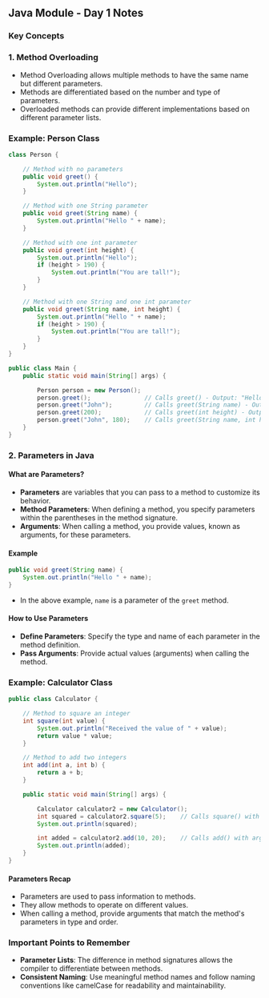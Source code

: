 ## Java Module - Day 1 Notes

### Key Concepts

### 1. Method Overloading

- Method Overloading allows multiple methods to have the same name but different parameters.
- Methods are differentiated based on the number and type of parameters.
- Overloaded methods can provide different implementations based on different parameter lists.

### Example: Person Class

``` java
class Person {

    // Method with no parameters
    public void greet() {
        System.out.println("Hello");
    }

    // Method with one String parameter
    public void greet(String name) {
        System.out.println("Hello " + name);
    }

    // Method with one int parameter
    public void greet(int height) {
        System.out.println("Hello");
        if (height > 190) {
            System.out.println("You are tall!");
        }
    }

    // Method with one String and one int parameter
    public void greet(String name, int height) {
        System.out.println("Hello " + name);
        if (height > 190) {
            System.out.println("You are tall!");
        }
    }
}

public class Main {
    public static void main(String[] args) {

        Person person = new Person();
        person.greet();               // Calls greet() - Output: "Hello"
        person.greet("John");         // Calls greet(String name) - Output: "Hello John"
        person.greet(200);            // Calls greet(int height) - Output: "Hello" followed by "You are tall!"
        person.greet("John", 180);    // Calls greet(String name, int height) - Output: "Hello John"
    }
}
```

### 2. Parameters in Java

#### What are Parameters?

- **Parameters** are variables that you can pass to a method to customize its behavior.
- **Method Parameters**: When defining a method, you specify parameters within the parentheses in the method signature.
- **Arguments**: When calling a method, you provide values, known as arguments, for these parameters.

#### Example

```java
public void greet(String name) {
    System.out.println("Hello " + name);
}
```

- In the above example, `name` is a parameter of the `greet` method.

#### How to Use Parameters

- **Define Parameters**: Specify the type and name of each parameter in the method definition.
- **Pass Arguments**: Provide actual values (arguments) when calling the method.

### Example: Calculator Class

```java
public class Calculator {

    // Method to square an integer
    int square(int value) {
        System.out.println("Received the value of " + value);
        return value * value;
    }

    // Method to add two integers
    int add(int a, int b) {
        return a + b;
    }

    public static void main(String[] args) {

        Calculator calculator2 = new Calculator();
        int squared = calculator2.square(5);    // Calls square() with argument 5 - Output: "Received the value of 5" followed by 25
        System.out.println(squared);

        int added = calculator2.add(10, 20);    // Calls add() with arguments 10 and 20 - Output: 30
        System.out.println(added);
    }
}
```
#### Parameters Recap

- Parameters are used to pass information to methods.
- They allow methods to operate on different values.
- When calling a method, provide arguments that match the method's parameters in type and order.

### Important Points to Remember
- **Parameter Lists**: The difference in method signatures allows the compiler to differentiate between methods.
- **Consistent Naming**: Use meaningful method names and follow naming conventions like camelCase for readability and maintainability.
